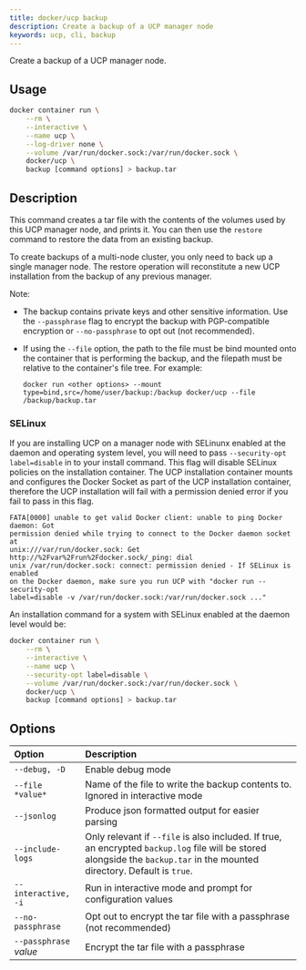 ```yaml
---
title: docker/ucp backup
description: Create a backup of a UCP manager node
keywords: ucp, cli, backup
---
```


Create a backup of a UCP manager node.

## Usage

```bash
docker container run \
    --rm \
    --interactive \
    --name ucp \
    --log-driver none \
    --volume /var/run/docker.sock:/var/run/docker.sock \
    docker/ucp \
    backup [command options] > backup.tar
```

## Description

This command creates a tar file with the contents of the volumes used by
this UCP manager node, and prints it. You can then use the `restore` command to
restore the data from an existing backup.

To create backups of a multi-node cluster, you only need to back up a single
manager node. The restore operation will reconstitute a new UCP installation
from the backup of any previous manager.

Note:

  * The backup contains private keys and other sensitive information. Use the
    `--passphrase` flag to encrypt the backup with PGP-compatible encryption
    or `--no-passphrase` to opt out (not recommended).

  * If using the `--file` option, the path to the file must be bind mounted
    onto the container that is performing the backup, and the filepath must be
    relative to the container's file tree. For example:

    ```
    docker run <other options> --mount type=bind,src=/home/user/backup:/backup docker/ucp --file /backup/backup.tar
    ```

### SELinux

If you are installing UCP on a manager node with SELinunx enabled at the daemon
and operating system level, you will need to pass `--security-opt
label=disable` in to your install command. This flag will disable SELinux
policies on the installation container.  The UCP installation container mounts
and configures the Docker Socket as part of the UCP installation container,
therefore the UCP installation will fail with a permission denied error if you
fail to pass in this flag.

```
FATA[0000] unable to get valid Docker client: unable to ping Docker daemon: Got
permission denied while trying to connect to the Docker daemon socket at
unix:///var/run/docker.sock: Get http://%2Fvar%2Frun%2Fdocker.sock/_ping: dial
unix /var/run/docker.sock: connect: permission denied - If SELinux is enabled
on the Docker daemon, make sure you run UCP with "docker run --security-opt
label=disable -v /var/run/docker.sock:/var/run/docker.sock ..."
```

An installation command for a system with SELinux enabled at the daemon level
would be:

```bash
docker container run \
    --rm \
    --interactive \
    --name ucp \
    --security-opt label=disable \
    --volume /var/run/docker.sock:/var/run/docker.sock \
    docker/ucp \
    backup [command options] > backup.tar
```

## Options

| Option                 | Description                                                                                                                                                                 |
|:-----------------------|:----------------------------------------------------------------------------------------------------------------------------------------------------------------------------|
| `--debug, -D`          | Enable debug mode                                                                                                                                                           |
| `--file *value*`       | Name of the file to write the backup contents to. Ignored in interactive mode                                                                                               |
| `--jsonlog`            | Produce json formatted output for easier parsing                                                                                                                            |
| `--include-logs`       | Only relevant if `--file` is also included. If true, an encrypted `backup.log` file will be stored alongside the `backup.tar` in the mounted directory. Default is `true`.  |
| `--interactive, -i`    | Run in interactive mode and prompt for configuration values                                                                                                                 |
| `--no-passphrase`      | Opt out to encrypt the tar file with a passphrase (not recommended)                                                                                                         |
| `--passphrase` *value* | Encrypt the tar file with a passphrase                                                                                                                                      |
